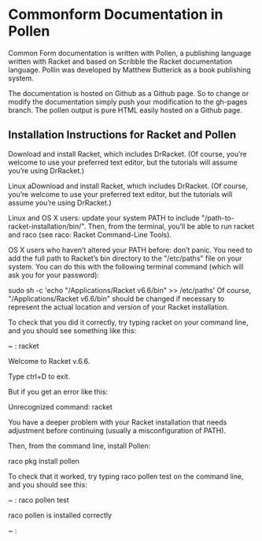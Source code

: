 
# Commonform Documentation in Pollen

Common Form documentation is written with Pollen, a publishing language written with Racket and based on Scribble the Racket documentation language. Pollin was developed by Matthew Butterick as a book publishing system.

The documentation is hosted on Github as a Github page. So to change or modify the documentation simply push your modification to the gh-pages branch. The pollen output is pure HTML easily hosted on a Github page.  


## Installation Instructions for Racket and Pollen

Download and install Racket, which includes DrRacket. (Of course, you’re welcome to use your preferred text editor, but the tutorials will assume you’re using DrRacket.)

Linux aDownload and install Racket, which includes DrRacket. (Of course, you’re welcome to use your preferred text editor, but the tutorials will assume you’re using DrRacket.)

Linux and OS X users: update your system PATH to include "/path-to-racket-installation/bin/". Then, from the terminal, you’ll be able to run racket and raco (see raco: Racket Command-Line Tools).

OS X users who haven’t altered your PATH before: don’t panic. You need to add the full path to Racket’s bin directory to the "/etc/paths" file on your system. You can do this with the following terminal command (which will ask you for your password):

sudo sh -c 'echo "/Applications/Racket v6.6/bin" >> /etc/paths'
Of course, "/Applications/Racket v6.6/bin" should be changed if necessary to represent the actual location and version of your Racket installation.

To check that you did it correctly, try typing racket on your command line, and you should see something like this:

~ : racket

Welcome to Racket v.6.6.

>

Type ctrl+D to exit.

But if you get an error like this:

Unrecognized command: racket

You have a deeper problem with your Racket installation that needs adjustment before continuing (usually a misconfiguration of PATH).

Then, from the command line, install Pollen:

raco pkg install pollen

To check that it worked, try typing raco pollen test on the command line, and you should see this:
  
  ~ : raco pollen test

raco pollen is installed correctly

~ :

